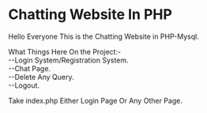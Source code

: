 # Chatting Website In PHP

Hello Everyone This is the Chatting Website in PHP-Mysql.<br/>

What Things Here On the Project:-<br/>
--Login System/Registration System.<br/>
--Chat Page.<br/>
--Delete Any Query.<br/>
--Logout.<br/>

Take index.php Either Login Page Or Any Other Page. 
